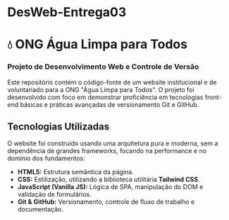 # DesWeb-Entrega03
# 💧 ONG Água Limpa para Todos
### Projeto de Desenvolvimento Web e Controle de Versão

Este repositório contém o código-fonte de um website institucional e de voluntariado para a ONG "Água Limpa para Todos". O projeto foi desenvolvido com foco em demonstrar proficiência em tecnologias front-end básicas e práticas avançadas de versionamento Git e GitHub.

## Tecnologias Utilizadas

O website foi construído usando uma arquitetura pura e moderna, sem a dependência de grandes frameworks, focando na performance e no domínio dos fundamentos:

* **HTML5:** Estrutura semântica da página.
* **CSS:** Estilização, utilizando a biblioteca utilitária **Tailwind CSS**.
* **JavaScript (Vanilla JS):** Lógica de SPA, manipulação do DOM e validação de formulários.
* **Git & GitHub:** Versionamento, controle de fluxo de trabalho e documentação.